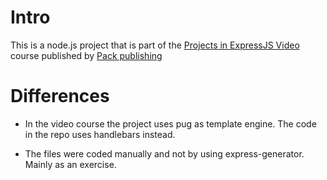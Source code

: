 # Intro

This is a node.js project that is part of the [Projects in ExpressJS Video](https://www.packtpub.com/web-development/projects-expressjs-video) course published by [Pack publishing](https://www.packtpub.com/)

# Differences

* In the video course the project uses pug as template engine. The code in the repo uses handlebars instead.

* The files were coded manually and not by using express-generator. Mainly as an exercise.
